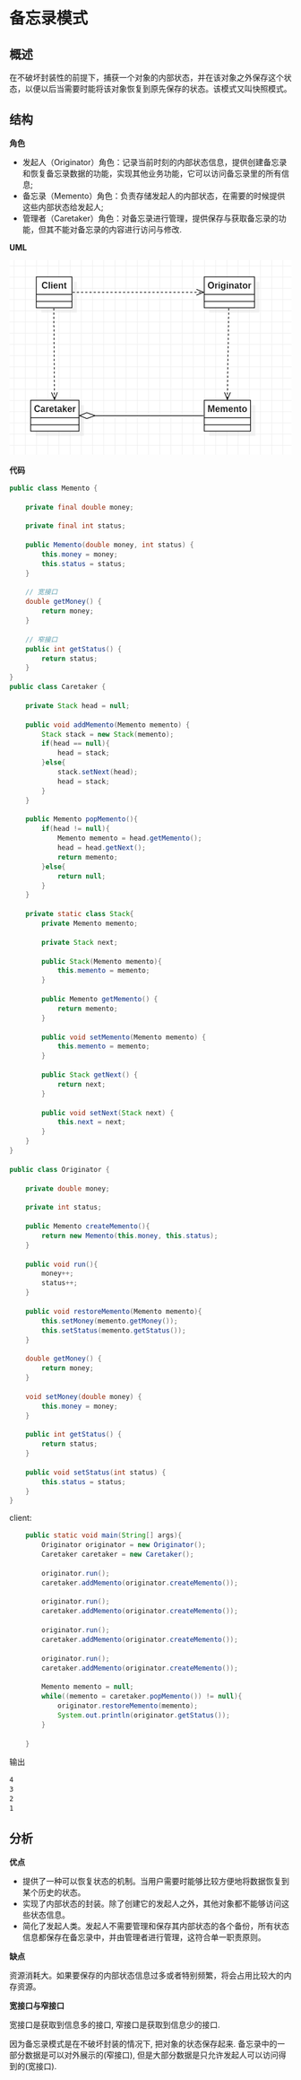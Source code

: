 # 备忘录模式

## 概述

在不破坏封装性的前提下，捕获一个对象的内部状态，并在该对象之外保存这个状态，以便以后当需要时能将该对象恢复到原先保存的状态。该模式又叫快照模式。

## 结构

**角色**

* 发起人（Originator）角色：记录当前时刻的内部状态信息，提供创建备忘录和恢复备忘录数据的功能，实现其他业务功能，它可以访问备忘录里的所有信息;
* 备忘录（Memento）角色：负责存储发起人的内部状态，在需要的时候提供这些内部状态给发起人;
* 管理者（Caretaker）角色：对备忘录进行管理，提供保存与获取备忘录的功能，但其不能对备忘录的内容进行访问与修改.

**UML**

![image](img/memento.png)

**代码**

```java
public class Memento {

    private final double money;

    private final int status;

    public Memento(double money, int status) {
        this.money = money;
        this.status = status;
    }

    // 宽接口
    double getMoney() {
        return money;
    }

    // 窄接口
    public int getStatus() {
        return status;
    }
}
public class Caretaker {

    private Stack head = null;

    public void addMemento(Memento memento) {
        Stack stack = new Stack(memento);
        if(head == null){
            head = stack;
        }else{
            stack.setNext(head);
            head = stack;
        }
    }

    public Memento popMemento(){
        if(head != null){
            Memento memento = head.getMemento();
            head = head.getNext();
            return memento;
        }else{
            return null;
        }
    }

    private static class Stack{
        private Memento memento;

        private Stack next;

        public Stack(Memento memento){
            this.memento = memento;
        }

        public Memento getMemento() {
            return memento;
        }

        public void setMemento(Memento memento) {
            this.memento = memento;
        }

        public Stack getNext() {
            return next;
        }

        public void setNext(Stack next) {
            this.next = next;
        }
    }
}

public class Originator {

    private double money;

    private int status;

    public Memento createMemento(){
        return new Memento(this.money, this.status);
    }

    public void run(){
        money++;
        status++;
    }

    public void restoreMemento(Memento memento){
        this.setMoney(memento.getMoney());
        this.setStatus(memento.getStatus());
    }

    double getMoney() {
        return money;
    }

    void setMoney(double money) {
        this.money = money;
    }

    public int getStatus() {
        return status;
    }

    public void setStatus(int status) {
        this.status = status;
    }
}
```

client:

```java
    public static void main(String[] args){
        Originator originator = new Originator();
        Caretaker caretaker = new Caretaker();

        originator.run();
        caretaker.addMemento(originator.createMemento());

        originator.run();
        caretaker.addMemento(originator.createMemento());

        originator.run();
        caretaker.addMemento(originator.createMemento());

        originator.run();
        caretaker.addMemento(originator.createMemento());

        Memento memento = null;
        while((memento = caretaker.popMemento()) != null){
            originator.restoreMemento(memento);
            System.out.println(originator.getStatus());
        }

    }
```

输出

```txt
4
3
2
1
```

## 分析

**优点**

* 提供了一种可以恢复状态的机制。当用户需要时能够比较方便地将数据恢复到某个历史的状态。
* 实现了内部状态的封装。除了创建它的发起人之外，其他对象都不能够访问这些状态信息。
* 简化了发起人类。发起人不需要管理和保存其内部状态的各个备份，所有状态信息都保存在备忘录中，并由管理者进行管理，这符合单一职责原则。

**缺点**

资源消耗大。如果要保存的内部状态信息过多或者特别频繁，将会占用比较大的内存资源。

**宽接口与窄接口**

宽接口是获取到信息多的接口, 窄接口是获取到信息少的接口.

因为备忘录模式是在不破坏封装的情况下, 把对象的状态保存起来. 备忘录中的一部分数据是可以对外展示的(窄接口), 但是大部分数据是只允许发起人可以访问得到的(宽接口).